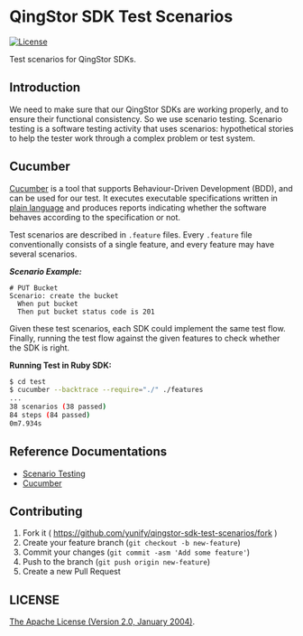 # QingStor SDK Test Scenarios

[![License](http://img.shields.io/badge/license-apache%20v2-blue.svg)](https://github.com/yunify/qingstor-sdk-test-scenarios/blob/master/LICENSE)
</span>

Test scenarios for QingStor SDKs.

## Introduction

We need to make sure that our QingStor SDKs are working properly, and to ensure their functional consistency. So we use scenario testing. Scenario testing is a software testing activity that uses scenarios: hypothetical stories to help the tester work through a complex problem or test system.

## Cucumber

[Cucumber](https://github.com/cucumber/cucumber) is a tool that supports Behaviour-Driven Development (BDD), and can be used for our test. It executes executable specifications written in [plain language](https://github.com/cucumber/cucumber/blob/master/docs/gherkin.md) and produces reports indicating whether the software behaves according to the specification or not.

Test scenarios are described in `.feature` files. Every `.feature` file conventionally consists of a single feature, and every feature may have several scenarios.

___Scenario Example:___

``` feature
# PUT Bucket
Scenario: create the bucket
  When put bucket
  Then put bucket status code is 201
```

Given these test scenarios, each SDK could implement the same test flow. Finally, running the test flow against the given features to check whether the SDK is right.

__Running Test in Ruby SDK:__

``` bash
$ cd test
$ cucumber --backtrace --require="./" ./features
...
38 scenarios (38 passed)
84 steps (84 passed)
0m7.934s
```

## Reference Documentations

- [Scenario Testing](https://en.wikipedia.org/wiki/Scenario_testing)
- [Cucumber](https://cucumber.io)

## Contributing

1. Fork it ( https://github.com/yunify/qingstor-sdk-test-scenarios/fork )
2. Create your feature branch (`git checkout -b new-feature`)
3. Commit your changes (`git commit -asm 'Add some feature'`)
4. Push to the branch (`git push origin new-feature`)
5. Create a new Pull Request

## LICENSE

[The Apache License (Version 2.0, January 2004)](http://www.apache.org/licenses/LICENSE-2.0.html).
